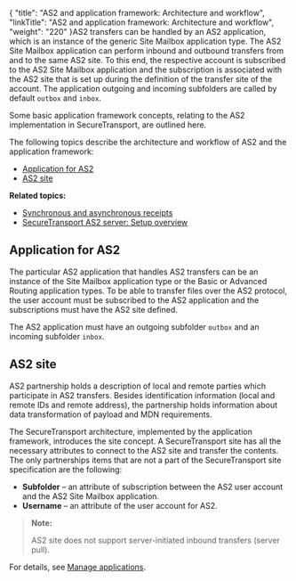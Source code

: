 {
    "title": "AS2 and application framework: Architecture and workflow",
    "linkTitle": "AS2 and application framework: Architecture and workflow",
    "weight": "220"
}AS2 transfers can be handled by an AS2 application, which is an instance of the generic Site Mailbox application type. The AS2 Site Mailbox application can perform inbound and outbound transfers from and to the same AS2 site. To this end, the respective account is subscribed to the AS2 Site Mailbox application and the subscription is associated with the AS2 site that is set up during the definition of the transfer site of the account. The application outgoing and incoming subfolders are called by default `outbox` and `inbox`.

Some basic application framework concepts, relating to the AS2 implementation in <span class="mc-variable axway_variables.Component_Short_Name variable">SecureTransport</span>, are outlined here.

The following topics describe the architecture and workflow of AS2 and the application framework:

-   <a href="#Applicat" class="MCXref xref">Application for AS2</a>
-   <a href="#AS2" class="MCXref xref">AS2 site</a>

**Related topics:**

-   <a href="../c_st_synchronous_asynchronous_receipts" class="MCXref xref">Synchronous and asynchronous receipts</a>
-   <a href="../c_st_as2_server_setup_overview" class="MCXref xref">SecureTransport AS2 server: Setup overview</a>

<span id="Applicat"></span>

## Application for AS2

The particular AS2 application that handles AS2 transfers can be an instance of the Site Mailbox application type or the Basic or <span class="mc-variable my_project_variables.Advanced_Routing variable">Advanced Routing</span> application types. To be able to transfer files over the AS2 protocol, the user account must be subscribed to the AS2 application and the subscriptions must have the AS2 site defined.

The AS2 application must have an outgoing subfolder `outbox` and an incoming subfolder `inbox`.

<span id="AS2"></span>

## AS2 site

AS2 partnership holds a description of local and remote parties which participate in AS2 transfers. Besides identification information (local and remote IDs and remote address), the partnership holds information about data transformation of payload and MDN requirements.

The <span class="mc-variable axway_variables.Component_Short_Name variable">SecureTransport</span> architecture, implemented by the application framework, introduces the site concept. A <span class="mc-variable axway_variables.Component_Short_Name variable">SecureTransport</span> site has all the necessary attributes to connect to the AS2 site and transfer the contents. The only partnerships items that are not a part of the <span class="mc-variable axway_variables.Component_Short_Name variable">SecureTransport</span> site specification are the following:

-   **Subfolder** – an attribute of subscription between the AS2 user account and the AS2 Site Mailbox application.
-   **Username** – an attribute of the user account for AS2.

> **Note:**
>
> AS2 site does not support server-initiated inbound transfers (server pull).

For details, see <a href="" class="MCXref xref">Manage applications</a>.
